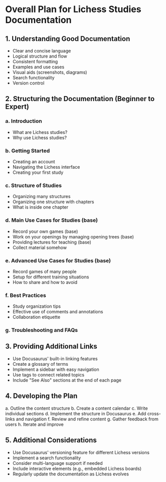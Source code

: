 # Overall Plan for Lichess Studies Documentation

## 1. Understanding Good Documentation
- Clear and concise language
- Logical structure and flow
- Consistent formatting
- Examples and use cases
- Visual aids (screenshots, diagrams)
- Search functionality
- Version control

## 2. Structuring the Documentation (Beginner to Expert)

### a. Introduction
- What are Lichess studies?
- Why use Lichess studies?

### b. Getting Started
- Creating an account
- Navigating the Lichess interface
- Creating your first study

### c. Structure of Studies
- Organizing many structures
- Organizing one structure with chapters
- What is inside one chapter

### d. Main Use Cases for Studies (base)
- Record your own games (base)
- Work on your openings by managing opening trees (base)
- Providing lectures for teaching (base)
- Collect material somehow

### e. Advanced Use Cases for Studies (base)
- Record games of many people
- Setup for different training situations
- How to share and how to avoid

### f. Best Practices
- Study organization tips
- Effective use of comments and annotations
- Collaboration etiquette

### g. Troubleshooting and FAQs

## 3. Providing Additional Links
- Use Docusaurus' built-in linking features
- Create a glossary of terms
- Implement a sidebar with easy navigation
- Use tags to connect related topics
- Include "See Also" sections at the end of each page

## 4. Developing the Plan
a. Outline the content structure
b. Create a content calendar
c. Write individual sections
d. Implement the structure in Docusaurus
e. Add cross-links and navigation
f. Review and refine content
g. Gather feedback from users
h. Iterate and improve

## 5. Additional Considerations
- Use Docusaurus' versioning feature for different Lichess versions
- Implement a search functionality
- Consider multi-language support if needed
- Include interactive elements (e.g., embedded Lichess boards)
- Regularly update the documentation as Lichess evolves
